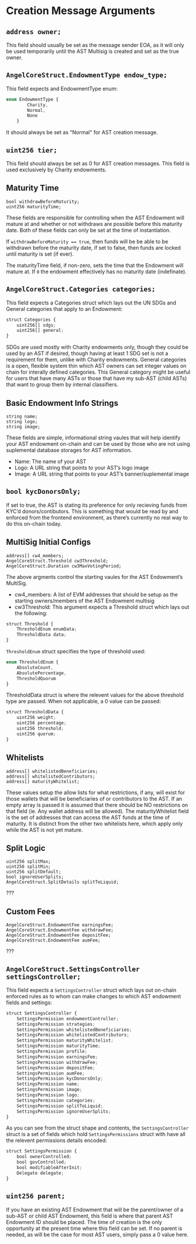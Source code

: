 # Creation Message Arguments

## `address owner;`
This field should usually be set as the message sender EOA, as it will only be used temporarily until the AST Multisig is created and set as the true owner. 

## `AngelCoreStruct.EndowmentType endow_type;`
This field expects and EndowmentType enum:
```javascript
enum EndowmentType {
        Charity,
        Normal,
        None
    }
```

It should always be set as "Normal" for AST creation message. 

## `uint256 tier;`
This field should always be set as 0 for AST creation messages. This field is used exclusively by Charity endowments. 

## Maturity Time
```
bool withdrawBeforeMaturity;
uint256 maturityTime;
```
These fields are responsible for controlling when the AST Endowment will mature at and whether or not withdraws are possible before this maturity date. Both of these fields can only be set at the time of instantiation. 

If `withdrawBeforeMaturity == true`, then funds will be be able to be withdrawn before the maturity date, if set to false, then funds are locked until maturity is set (if ever). 

The maturityTime field, if non-zero, sets the time that the Endowment will mature at. If `0` the endowment effectively has no maturity date (indefinate). 

## `AngelCoreStruct.Categories categories;`
This field expects a Categories struct which lays out the UN SDGs and General categories that apply to an Endowment:
```javascript
struct Categories {
    uint256[] sdgs;
    uint256[] general;
}
```

SDGs are used mostly with Charity endowments only, though they could be used by an AST if desired, though having at least 1 SDG set is not a requirement for them, unlike with Charity endowments. General categories is a open, flexible system thin which AST owners can set integer values on chain for interally defined categories. This General category might be useful for users that have many ASTs or those that have my sub-AST (child ASTs) that want to group them by internal classifiers. 

## Basic Endowment Info Strings
```
string name;
string logo;
string image;
```
These fields are simple, informational string vaules that will help identify your AST endowment on-chain and can be used by those who are not using suplemental database storages for AST information. 
- Name: The name of your AST
- Logo: A URL string that points to your AST’s logo image
- Image: A URL string that points to your AST’s banner/suplemental image

## `bool kycDonorsOnly;`
If set to true, the AST is stating its preference for only recieving funds from KYC’d donors/contibutors. This is something that would be read by and enforced from the frontend environment, as there’s currently no real way to do this on-chain today.

## MultiSig Initial Configs
```
address[] cw4_members;
AngelCoreStruct.Threshold cw3Threshold;
AngelCoreStruct.Duration cw3MaxVotingPeriod;
```
The above argments control the starting vaules for the AST Endowment’s MultiSig.
- cw4_members: A list of EVM addresses that should be setup as the starting owners/members of the AST Endowment multisig
- cw3Threshold: This argument expects a Threshold struct which lays out the following: 
```javascript
struct Threshold {
    ThresholdEnum enumData;
    ThresholdData data;
}
```

`ThresholdEnum` struct specifies the type of threshold used:
```javascript
enum ThresholdEnum {
    AbsoluteCount,
    AbsolutePercentage,
    ThresholdQuorum
}
```

ThresholdData struct is where the relevent values for the above threshold type are passed. When not applicable, a 0 value can be passed:
```javascript
struct ThresholdData {
    uint256 weight;
    uint256 percentage;
    uint256 threshold;
    uint256 quorum;
}
```

## Whitelists 
```
address[] whitelistedBeneficiaries;
address[] whitelistedContributors;
address[] maturityWhitelist;
```
These values setup the allow lists for what restrictions, if any, will exist for those wallets that will be beneficiaries of or contributors to the AST. If an empty array is passed it is assumed that there should be NO restrictions on that field (ie. Any wallet address will be allowed). 
The maturityWhitelist field is the set of addresses that can access the AST funds at the time of maturity. It is distinct from the other two whitelists here, which apply only while the AST is not yet mature. 

## Split Logic 
```
uint256 splitMax;
uint256 splitMin;
uint256 splitDefault;
bool ignoreUserSplits;
AngelCoreStruct.SplitDetails splitToLiquid;
```
???

## Custom Fees
```
AngelCoreStruct.EndowmentFee earningsFee;
AngelCoreStruct.EndowmentFee withdrawFee;
AngelCoreStruct.EndowmentFee depositFee;
AngelCoreStruct.EndowmentFee aumFee;
```
???

## `AngelCoreStruct.SettingsController settingsController;`
This field expects a `SettingsController` struct which lays out on-chain enforced rules as to whom can make changes to which AST endowment fields and settings:
```javascript
struct SettingsController {
    SettingsPermission endowmentController;
    SettingsPermission strategies;
    SettingsPermission whitelistedBeneficiaries;
    SettingsPermission whitelistedContributors;
    SettingsPermission maturityWhitelist;
    SettingsPermission maturityTime;
    SettingsPermission profile;
    SettingsPermission earningsFee;
    SettingsPermission withdrawFee;
    SettingsPermission depositFee;
    SettingsPermission aumFee;
    SettingsPermission kycDonorsOnly;
    SettingsPermission name;
    SettingsPermission image;
    SettingsPermission logo;
    SettingsPermission categories;
    SettingsPermission splitToLiquid;
    SettingsPermission ignoreUserSplits;
}
```

As you can see from the struct shape and contents, the `SettingsController` struct is a set of fields which hold `SettingsPermissions` struct with have all the relevent permissions details encoded:
```javascript
struct SettingsPermission {
    bool ownerControlled;
    bool govControlled;
    bool modifiableAfterInit;
    Delegate delegate;
}
```

## `uint256 parent;`
If you have an existing AST Endowment that will be the parent/owner of a sub-AST or child AST Endowment, this field is where that parent AST Endowment ID should be placed. The time of creation  is the only opportunity at the present time where this field can be set. If no parent is needed, as will be the case for most AST users, simply pass a 0 value here. 